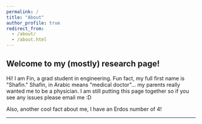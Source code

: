 ```yaml
---
permalink: /
title: "About"
author_profile: true
redirect_from: 
  - /about/
  - /about.html
---
```


## Welcome to my (mostly) research page!

Hi! I am Fin, a grad student in engineering. Fun fact, my full first name is "Shafin." Shafin, in Arabic means "medical doctor"... my parents really wanted me to be a physician. I am still putting this page together so if you see any issues please email me :D

Also, another cool fact about me, I have an Erdos number of 4!


------

